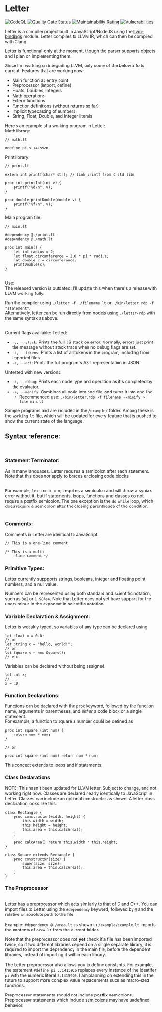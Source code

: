 # Letter
[![CodeQL](https://github.com/willothy/Letter/actions/workflows/codeql-analysis.yml/badge.svg?branch=main)](https://github.com/willothy/Letter/actions/workflows/codeql-analysis.yml)
[![Quality Gate Status](https://sonarcloud.io/api/project_badges/measure?project=willothy_Letter&metric=alert_status)](https://sonarcloud.io/summary/new_code?id=willothy_Letter)
[![Maintainability Rating](https://sonarcloud.io/api/project_badges/measure?project=willothy_Letter&metric=sqale_rating)](https://sonarcloud.io/summary/new_code?id=willothy_Letter)
[![Vulnerabilities](https://sonarcloud.io/api/project_badges/measure?project=willothy_Letter&metric=vulnerabilities)](https://sonarcloud.io/summary/new_code?id=willothy_Letter)

Letter is a compiler project built in JavaScript/NodeJS using the [llvm-bindings](https://github.com/ApsarasX/llvm-bindings) module. Letter compiles to LLVM IR, which can then be compiled with Clang.

Letter is functional-only at the moment, though the parser supports objects and I plan on implementing them.

Since I'm working on integrating LLVM, only some of the below info is current. 
Features that are working now: 
- Main function as entry point
- Preprocessor (import, define)
- Floats, Doubles, Integers
- Math operations
- Extern functions
- Function definitions (without returns so far)
- Implicit typecasting of numbers
- String, Float, Double, and Integer literals

Here's an example of a working program in Letter: <br>
Math library:

    // math.lt

    #define pi 3.1415926

Print library:
    
    // print.lt

    extern int printf(char* str); // link printf from C std libs

    proc int printInt(int v) {
        printf("%d\n", v);
    }

    proc double printDouble(double v) {
        printf("%f\n", v);
    }
Main program file:

    // main.lt

    #dependency @./print.lt
    #dependency @./math.lt

    proc int main() {
        let int radius = 2;
        let float circumference = 2.0 * pi * radius;
        let double c = circumference;
        printDouble(c);
    }

<br>
Use:<br>
The released version is outdated: I'll update this when there's a release with LLVM working fully.

Run the compiler using `./letter -f ./filename.lt` or `./bin/letter.rdp -f "statement"`.<br>
Alternatively, letter can be run directly from nodejs using `./letter-rdp` with the same syntax as above.<br>
<br>

Current flags available:
Tested:
- `-s, --stack`: Prints the full JS stack on error. Normally, errors just print the message without stack trace when no debug flags are set.
- `-t, --tokens`: Prints a list of all tokens in the program, including from imported files.
- `-a, --ast`: Prints the full program's AST representation in JSON.

Untested with new versions:
- `-d, --debug`: Prints each node type and operation as it's completed by the evaluator.
- `-m, --minify`: Combines all code into one file, and turns it into one line.
    - Recommended use: `./bin/letter.rdp -f filename --minify > file.min.lt`

Sample programs and are included in the `/example/` folder. Among these is the `working.lt` file, which will be updated for every feature that is pushed to show the current state of the language.<br>

## Syntax reference:
<br>

### Statement Terminator:
As in many languages, Letter requires a semicolon after each statement. Note that this does *not* apply to braces enclosing code blocks
<br><br>

For example, `let int x = 0;` requires a semicolon and will throw a syntax error without it, but if statements, loops, functions and classes do not require a postfix semicolon. The one exception is the `do while` loop, which does require a semicolon after the closing parentheses of the condition.
<br><br>

### Comments:
Comments in Letter are identical to JavaScript.

    // This is a one-line comment

    /* This is a multi
        -line comment */

### Primitive Types:
Letter currently suppports strings, booleans, integer and floating point numbers, and a null value. <br>

Numbers can be represented using both standard and scientific notation, such as `3e2` or `1.987e4`. Note that Letter does not yet have support for the unary minus in the exponent in scientific notation.

### Variable Declaration & Assignment:  
Letter is weeakly typed, so variables of any type can be declared using
    
    let float x = 0.0;
    // or 
    let string x = "hello, world!";
    // or
    let Square x = new Square();
    // etc.

Variables can be declared without being assigned. 

    let int x;
    // ... 
    x = 10;

### Function Declarations:
Functions can be declared with the `proc` keyword, followed by the function name, arguments in parentheses, and *either* a code block or a single statement. <br>
For example, a function to square a number could be defined as 

    proc int square (int num) {
        return num * num;
    }

    // or

    proc int square (int num) return num * num;

This concept extends to loops and if statements.
### Class Declarations
NOTE: This hasn't been updated for LLVM letter. Subject to change, and not working right now.
Classes are declared nearly identically to JavaScript in Letter. Classes can include an optional constructor as shown. A letter class declaration looks like this:

    class Rectangle {
        proc constructor(width, height) {
            this.width = width;
            this.height = height;
            this.area = this.calcArea();
        }

        proc calcArea() return this.width * this.height;
    }

    class Square extends Rectangle {
        proc constructor(size) {
            super(size, size);
            this.area = this.calcArea();
        }
    }


### The Preprocessor
<br>Letter has a preprocessor which acts similarly to that of C and C++. You can import files to Letter using the `#dependency` keyword, followed by `@` and the relative or absolute path to the file.<br><br>
Example: `#dependency @./area.lt` as shown in `/example/example.lt` imports the contents of `area.lt` from the current folder.<br>

Note that the preprocessor does not **yet** check if a file has been imported twice, so if two different libraries depend on a single separate library, it is required to import the dependency in the main file, before the dependent libraries, instead of importing it within each library. <br><br>
The Letter preprocessor also allows you to define constants. For example, the statement `#define pi 3.1415926` replaces every instance of the identifer `pi` with the numeric literal `3.1415926`. I am planning on extending this in the future to support more complex value replacements such as macro-ized functions.

Preprocessor statements should not include postfix semicolons. Preprocessor statements which include semicolons may have undefined behavior.
